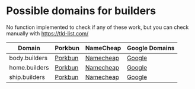 # Possible domains for builders

No function implemented to check if any of these work, but you can check manually with https://tld-list.com/

| Domain | Porkbun | NameCheap | Google Domains |
|---|---|---|---|
| body.builders | [Porkbun](https://porkbun.com/checkout/search?prb=e814663da1&tlds=&idnLanguage=&search=search&q=body.builders) | [Namecheap](https://www.namecheap.com/domains/registration/results/?domain=body.builders) | [Google](https://domains.google.com/registrar/search?searchTerm=body.builders) |
| home.builders | [Porkbun](https://porkbun.com/checkout/search?prb=e814663da1&tlds=&idnLanguage=&search=search&q=home.builders) | [Namecheap](https://www.namecheap.com/domains/registration/results/?domain=home.builders) | [Google](https://domains.google.com/registrar/search?searchTerm=home.builders) |
| ship.builders | [Porkbun](https://porkbun.com/checkout/search?prb=e814663da1&tlds=&idnLanguage=&search=search&q=ship.builders) | [Namecheap](https://www.namecheap.com/domains/registration/results/?domain=ship.builders) | [Google](https://domains.google.com/registrar/search?searchTerm=ship.builders) |
